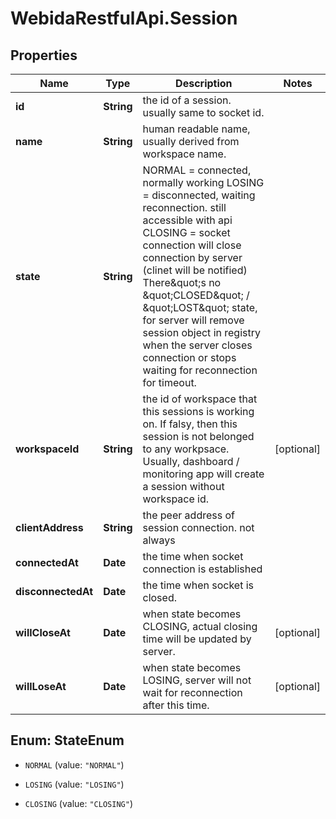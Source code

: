 # WebidaRestfulApi.Session

## Properties
Name | Type | Description | Notes
------------ | ------------- | ------------- | -------------
**id** | **String** | the id of a session. usually same to socket id. | 
**name** | **String** | human readable name, usually derived from workspace name. | 
**state** | **String** | NORMAL &#x3D; connected, normally working LOSING &#x3D; disconnected, waiting reconnection. still accessible with api CLOSING &#x3D; socket connection will close connection by server (clinet will be notified)  There\&quot;s no \&quot;CLOSED\&quot; / \&quot;LOST\&quot; state, for server will remove session object in registry  when the server closes connection or stops waiting for reconnection for timeout.  | 
**workspaceId** | **String** | the id of workspace that this sessions is working on. If falsy, then this session is not belonged to any workpsace. Usually, dashboard / monitoring app will create a session without workspace id. | [optional] 
**clientAddress** | **String** | the peer address of session connection. not always | 
**connectedAt** | **Date** | the time when socket connection is established | 
**disconnectedAt** | **Date** | the time when socket is closed. | 
**willCloseAt** | **Date** | when state becomes CLOSING, actual closing time will be updated by server. | [optional] 
**willLoseAt** | **Date** | when state becomes LOSING, server will not wait for reconnection after this time. | [optional] 


<a name="StateEnum"></a>
## Enum: StateEnum


* `NORMAL` (value: `"NORMAL"`)

* `LOSING` (value: `"LOSING"`)

* `CLOSING` (value: `"CLOSING"`)




